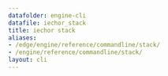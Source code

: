 ```yaml
---
datafolder: engine-cli
datafile: iechor_stack
title: iechor stack
aliases:
- /edge/engine/reference/commandline/stack/
- /engine/reference/commandline/stack/
layout: cli
---
```


<!--
This page is automatically generated from iEchor's source code. If you want to
suggest a change to the text that appears here, open a ticket or pull request
in the source repository on GitHub:

https://github.com/iechor/cli
-->
